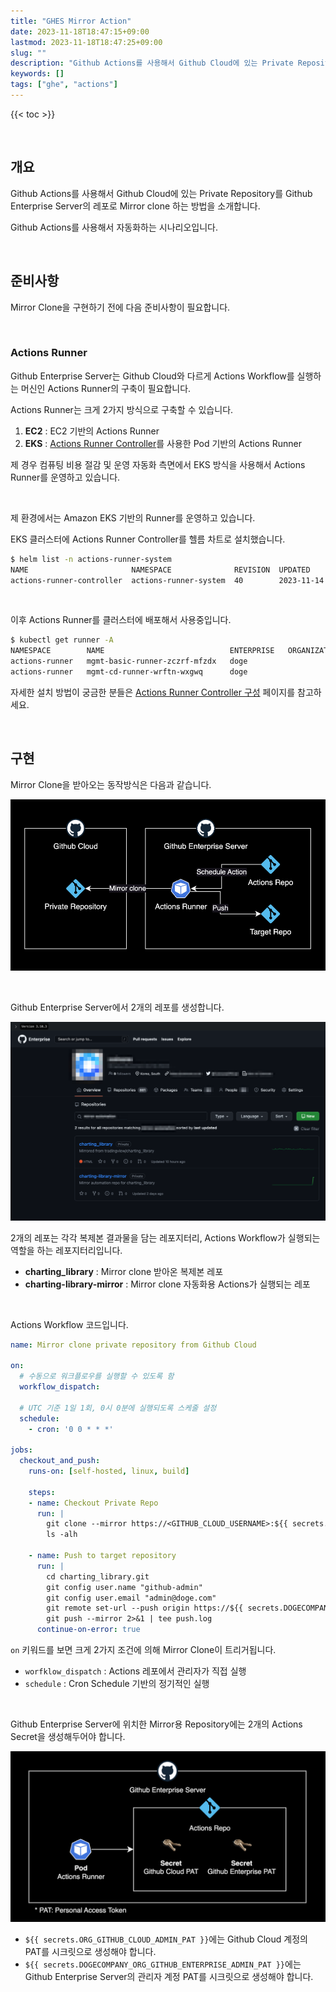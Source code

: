 ```yaml
---
title: "GHES Mirror Action"
date: 2023-11-18T18:47:15+09:00
lastmod: 2023-11-18T18:47:25+09:00
slug: ""
description: "Github Actions를 사용해서 Github Cloud에 있는 Private Repository를 Mirror Clone 하기"
keywords: []
tags: ["ghe", "actions"]
---
```


{{< toc >}}

&nbsp;

## 개요

Github Actions를 사용해서 Github Cloud에 있는 Private Repository를 Github Enterprise Server의 레포로 Mirror clone 하는 방법을 소개합니다.

Github Actions를 사용해서 자동화하는 시나리오입니다.

&nbsp;

## 준비사항

Mirror Clone을 구현하기 전에 다음 준비사항이 필요합니다.

&nbsp;

### Actions Runner

Github Enterprise Server는 Github Cloud와 다르게 Actions Workflow를 실행하는 머신인 Actions Runner의 구축이 필요합니다.

Actions Runner는 크게 2가지 방식으로 구축할 수 있습니다.

1. **EC2** : EC2 기반의 Actions Runner
2. **EKS** : [Actions Runner Controller](https://github.com/actions/actions-runner-controller)를 사용한 Pod 기반의 Actions Runner

제 경우 컴퓨팅 비용 절감 및 운영 자동화 측면에서 EKS 방식을 사용해서 Actions Runner를 운영하고 있습니다.

&nbsp;

제 환경에서는 Amazon EKS 기반의 Runner를 운영하고 있습니다.

EKS 클러스터에 Actions Runner Controller를 헬름 차트로 설치했습니다.

```bash
$ helm list -n actions-runner-system
NAME                       NAMESPACE              REVISION  UPDATED                               STATUS    CHART                             APP VERSION
actions-runner-controller  actions-runner-system  40        2023-11-14 16:13:08.829636 +0900 KST  deployed  actions-runner-controller-0.23.3  0.27.4
```

&nbsp;

이후 Actions Runner를 클러스터에 배포해서 사용중입니다.

```bash
$ kubectl get runner -A
NAMESPACE        NAME                            ENTERPRISE   ORGANIZATION   REPOSITORY   GROUP   LABELS                                                                                                              STATUS    MESSAGE   WF REPO   WF RUN   AGE
actions-runner   mgmt-basic-runner-zczrf-mfzdx   doge                                             ["XXXXX-MGMT-EKS-CLUSTER","m6i.xlarge","support-horizontal-runner-autoscaling","ubuntu-22.04","v2.311.0","build"]   Running                                9h
actions-runner   mgmt-cd-runner-wrftn-wxgwq      doge                                             ["XXXXX-MGMT-EKS-CLUSTER","m6i.xlarge","ubuntu-22.04","v2.311.0","deploy"]                                          Running                                10h
```

자세한 설치 방법이 궁금한 분들은 [Actions Runner Controller 구성](/blog/k8s/actions-runner-admin-guide/) 페이지를 참고하세요.

&nbsp;

## 구현

Mirror Clone을 받아오는 동작방식은 다음과 같습니다.

![Architecture](./1.png)

&nbsp;

Github Enterprise Server에서 2개의 레포를 생성합니다.

![레포 생성 결과](./2.png)

2개의 레포는 각각 복제본 결과물을 담는 레포지터리, Actions Workflow가 실행되는 역할을 하는 레포지터리입니다.

- **charting_library** : Mirror clone 받아온 복제본 레포
- **charting-library-mirror** : Mirror clone 자동화용 Actions가 실행되는 레포

&nbsp;

Actions Workflow 코드입니다.

```yaml
name: Mirror clone private repository from Github Cloud

on:
  # 수동으로 워크플로우를 실행할 수 있도록 함
  workflow_dispatch:
  
  # UTC 기준 1일 1회, 0시 0분에 실행되도록 스케줄 설정
  schedule:
    - cron: '0 0 * * *'

jobs:
  checkout_and_push:
    runs-on: [self-hosted, linux, build]

    steps:
    - name: Checkout Private Repo
      run: |
        git clone --mirror https://<GITHUB_CLOUD_USERNAME>:${{ secrets.ORG_GITHUB_CLOUD_ADMIN_PAT }}@github.com/tradingview/charting_library
        ls -alh

    - name: Push to target repository
      run: |
        cd charting_library.git
        git config user.name "github-admin"
        git config user.email "admin@doge.com"
        git remote set-url --push origin https://${{ secrets.DOGECOMPANY_ORG_GITHUB_ENTERPRISE_ADMIN_PAT }}@github-enterprise.example.com/doge/charting_library.git
        git push --mirror 2>&1 | tee push.log
      continue-on-error: true
```

`on` 키워드를 보면 크게 2가지 조건에 의해 Mirror Clone이 트리거됩니다.

- `worfklow_dispatch` : Actions 레포에서 관리자가 직접 실행
- `schedule` : Cron Schedule 기반의 정기적인 실행

&nbsp;

Github Enterprise Server에 위치한 Mirror용 Repository에는 2개의 Actions Secret을 생성해두어야 합니다.

![Secrets Architecture](./3.png)

- `${{ secrets.ORG_GITHUB_CLOUD_ADMIN_PAT }}`에는 Github Cloud 계정의 PAT를 시크릿으로 생성해야 합니다.
- `${{ secrets.DOGECOMPANY_ORG_GITHUB_ENTERPRISE_ADMIN_PAT }}`에는 Github Enterprise Server의 관리자 계정 PAT를 시크릿으로 생성해야 합니다.
